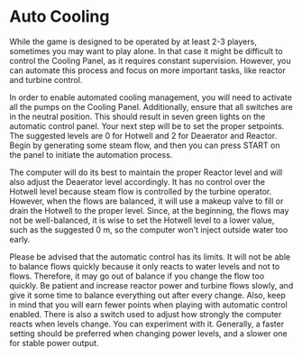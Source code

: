 # Auto Cooling
While the game is designed to be operated by at least 2-3 players, sometimes you may want to play alone. In that case it might be difficult to control the Cooling Panel, as it requires constant supervision. However, you can automate this process and focus on more important tasks, like reactor and turbine control.

In order to enable automated cooling management, you will need to activate all the pumps on the Cooling Panel. Additionally, ensure that all switches are in the neutral position. This should result in seven green lights on the automatic control panel. Your next step will be to set the proper setpoints. The suggested levels are 0 for Hotwell and 2 for Deaerator and Reactor. Begin by generating some steam flow, and then you can press START on the panel to initiate the automation process.

The computer will do its best to maintain the proper Reactor level and will also adjust the Deaerator level accordingly. It has no control over the Hotwell level because steam flow is controlled by the turbine operator. However, when the flows are balanced, it will use a makeup valve to fill or drain the Hotwell to the proper level. Since, at the beginning, the flows may not be well-balanced, it is wise to set the Hotwell level to a lower value, such as the suggested 0 m, so the computer won't inject outside water too early.

Please be advised that the automatic control has its limits. It will not be able to balance flows quickly because it only reacts to water levels and not to flows. Therefore, it may go out of balance if you change the flow too quickly. Be patient and increase reactor power and turbine flows slowly, and give it some time to balance everything out after every change. Also, keep in mind that you will earn fewer points when playing with automatic control enabled. There is also a switch used to adjust how strongly the computer reacts when levels change. You can experiment with it. Generally, a faster setting should be preferred when changing power levels, and a slower one for stable power output.
